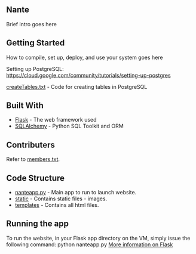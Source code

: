 ## Nante
Brief intro goes here

## Getting Started
How to compile, set up, deploy, and use your system goes here

Setting up PostgreSQL: https://cloud.google.com/community/tutorials/setting-up-postgres 

[createTables.txt](https://github.com/evmarecki/nante/blob/master/createTables.txt) - Code for creating tables in PostgreSQL

## Built With
* [Flask](http://flask.pocoo.org/) - The web framework used
* [SQLAlchemy](https://www.sqlalchemy.org/) - Python SQL Toolkit and ORM

## Contributers
Refer to [members.txt](https://github.com/evmarecki/nante/blob/master/members.txt).

## Code Structure
* [nanteapp.py](https://github.com/evmarecki/nante/blob/master/flask-nante/nanteapp.py) - Main app to run to launch website.
* [static](https://github.com/evmarecki/nante/tree/master/flask-nante/static) - Contains static files - images.
* [templates](https://github.com/evmarecki/nante/tree/master/flask-nante/templates) - Contains all html files.

## Running the app
To run the website, in your Flask app directory on the VM, simply issue the following command:
python nanteapp.py
[More information on Flask](https://sites.duke.edu/compsci316_01_f2018/help/flask/) 

